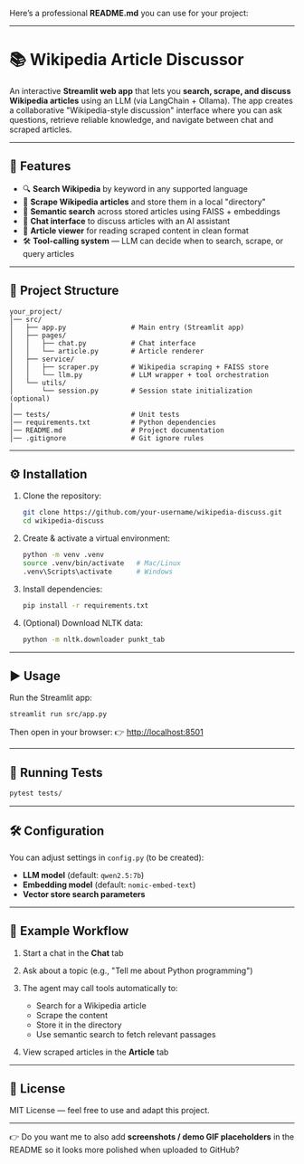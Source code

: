 Here’s a professional **README.md** you can use for your project:

---

# 📚 Wikipedia Article Discussor

An interactive **Streamlit web app** that lets you **search, scrape, and discuss Wikipedia articles** using an LLM (via LangChain + Ollama).
The app creates a collaborative "Wikipedia-style discussion" interface where you can ask questions, retrieve reliable knowledge, and navigate between chat and scraped articles.

---

## 🚀 Features

* 🔍 **Search Wikipedia** by keyword in any supported language
* 📄 **Scrape Wikipedia articles** and store them in a local "directory"
* 🧠 **Semantic search** across stored articles using FAISS + embeddings
* 💬 **Chat interface** to discuss articles with an AI assistant
* 📑 **Article viewer** for reading scraped content in clean format
* 🛠️ **Tool-calling system** — LLM can decide when to search, scrape, or query articles

---

## 📂 Project Structure

```
your_project/
│── src/
│   ├── app.py                # Main entry (Streamlit app)
│   ├── pages/
│   │   ├── chat.py           # Chat interface
│   │   └── article.py        # Article renderer
│   ├── service/
│   │   ├── scraper.py        # Wikipedia scraping + FAISS store
│   │   └── llm.py            # LLM wrapper + tool orchestration
│   └── utils/
│       └── session.py        # Session state initialization (optional)
│
│── tests/                    # Unit tests
│── requirements.txt          # Python dependencies
│── README.md                 # Project documentation
│── .gitignore                # Git ignore rules
```

---

## ⚙️ Installation

1. Clone the repository:

   ```bash
   git clone https://github.com/your-username/wikipedia-discuss.git
   cd wikipedia-discuss
   ```

2. Create & activate a virtual environment:

   ```bash
   python -m venv .venv
   source .venv/bin/activate   # Mac/Linux
   .venv\Scripts\activate      # Windows
   ```

3. Install dependencies:

   ```bash
   pip install -r requirements.txt
   ```

4. (Optional) Download NLTK data:

   ```bash
   python -m nltk.downloader punkt_tab
   ```

---

## ▶️ Usage

Run the Streamlit app:

```bash
streamlit run src/app.py
```

Then open in your browser:
👉 [http://localhost:8501](http://localhost:8501)

---

## 🧪 Running Tests

```bash
pytest tests/
```

---

## 🛠️ Configuration

You can adjust settings in `config.py` (to be created):

* **LLM model** (default: `qwen2.5:7b`)
* **Embedding model** (default: `nomic-embed-text`)
* **Vector store search parameters**

---

## 📌 Example Workflow

1. Start a chat in the **Chat** tab
2. Ask about a topic (e.g., "Tell me about Python programming")
3. The agent may call tools automatically to:

   * Search for a Wikipedia article
   * Scrape the content
   * Store it in the directory
   * Use semantic search to fetch relevant passages
4. View scraped articles in the **Article** tab

---

## 📄 License

MIT License — feel free to use and adapt this project.

---

👉 Do you want me to also add **screenshots / demo GIF placeholders** in the README so it looks more polished when uploaded to GitHub?
